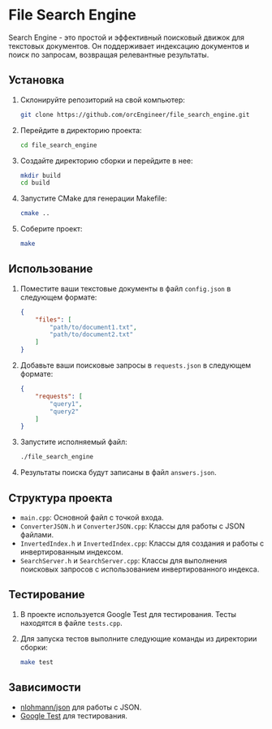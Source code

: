 # File Search Engine

Search Engine - это простой и эффективный поисковый движок для текстовых документов. Он поддерживает индексацию документов и поиск по запросам, возвращая релевантные результаты.

## Установка

1. Склонируйте репозиторий на свой компьютер:
    ```bash
    git clone https://github.com/orcEngineer/file_search_engine.git
    ```

2. Перейдите в директорию проекта:
    ```bash
    cd file_search_engine
    ```

3. Создайте директорию сборки и перейдите в нее:
    ```bash
    mkdir build
    cd build
    ```

4. Запустите CMake для генерации Makefile:
    ```bash
    cmake ..
    ```

5. Соберите проект:
    ```bash
    make
    ```

## Использование

1. Поместите ваши текстовые документы в файл `config.json` в следующем формате:
    ```json
    {
        "files": [
            "path/to/document1.txt",
            "path/to/document2.txt"
        ]
    }
    ```

2. Добавьте ваши поисковые запросы в `requests.json` в следующем формате:
    ```json
    {
        "requests": [
            "query1",
            "query2"
        ]
    }
    ```

3. Запустите исполняемый файл:
    ```bash
    ./file_search_engine
    ```

4. Результаты поиска будут записаны в файл `answers.json`.

## Структура проекта

- `main.cpp`: Основной файл с точкой входа.
- `ConverterJSON.h` и `ConverterJSON.cpp`: Классы для работы с JSON файлами.
- `InvertedIndex.h` и `InvertedIndex.cpp`: Классы для создания и работы с инвертированным индексом.
- `SearchServer.h` и `SearchServer.cpp`: Классы для выполнения поисковых запросов с использованием инвертированного индекса.

## Тестирование

1. В проекте используется Google Test для тестирования. Тесты находятся в файле `tests.cpp`.

2. Для запуска тестов выполните следующие команды из директории сборки:
    ```bash
    make test
    ```

## Зависимости

- [nlohmann/json](https://github.com/nlohmann/json) для работы с JSON.
- [Google Test](https://github.com/google/googletest) для тестирования.
